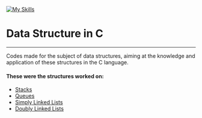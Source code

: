 [![My Skills](https://skillicons.dev/icons?i=c)](https://skillicons.dev)
# Data Structure in C
-----------------------------
Codes made for the subject of data structures, aiming at the knowledge and application of these structures in the C language.

#### These were the structures worked on:

* [Stacks](https://github.com/JeanM-Rebello/Estruturas-de-Dado/tree/main/Pilha)
* [Queues](https://github.com/JeanM-Rebello/Estruturas-de-Dado/tree/main/Fila)
* [Simply Linked Lists](https://github.com/JeanM-Rebello/Estruturas-de-Dado/tree/main/Lista%20Simplesmente%20Encadeada)
* [Doubly Linked Lists](https://github.com/JeanM-Rebello/Estruturas-de-Dado/tree/main/Lista%20Duplamente%20Encadeada)
